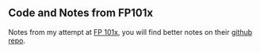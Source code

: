 


Code and Notes from FP101x
--------------------------

Notes from my attempt at [FP 101x][FPX], you will find better notes 
on their [github repo][GHR].


[FPX]: https://courses.edx.org/courses/course-v1:DelftX+FP101x+3T2015/info
[GHR]: https://github.com/fptudelft/FP101x-Content-2015
